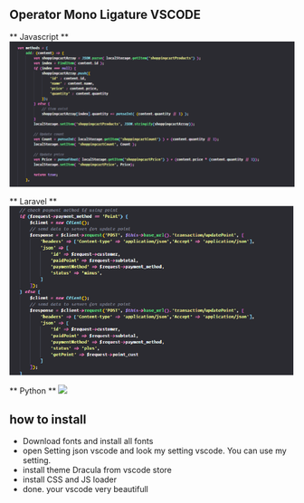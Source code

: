 ## Operator Mono Ligature VSCODE

** Javascript **
<img src="./image/javascript-example..png" />

** Laravel **
<img src="./image/laravel-example.png" />

** Python **
<img src="./image/python-example.png" />

## how to install
- Download fonts and install all fonts
- open Setting json vscode and look my setting vscode. You can use my setting.
- install theme Dracula from vscode store
- install CSS and JS loader
- done. your vscode very beautifull